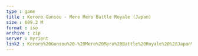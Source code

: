 ```yaml
---
type : game
title : Keroro Gunsou - Mero Mero Battle Royale (Japan)
size : 609.2 M
format : iso
archive : zip
server : myrient
link2 : Keroro%20Gunsou%20-%20Mero%20Mero%20Battle%20Royale%20%28Japan%29
---
```

